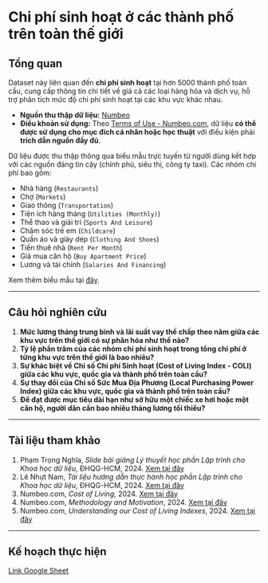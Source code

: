 # Chi phí sinh hoạt ở các thành phố trên toàn thế giới

## Tổng quan
Dataset này liên quan đến **chi phí sinh hoạt** tại hơn 5000 thành phố toàn cầu, cung cấp thông tin chi tiết về giá cả các loại hàng hóa và dịch vụ, hỗ trợ phân tích mức độ chi phí sinh hoạt tại các khu vực khác nhau.

- **Nguồn thu thập dữ liệu:** [Numbeo](https://www.numbeo.com)
- **Điều khoản sử dụng:** Theo [Terms of Use - Numbeo.com](https://www.numbeo.com/common/terms_of_use.jsp), dữ liệu **có thể được sử dụng cho mục đích cá nhân hoặc học thuật** với điều kiện phải **trích dẫn nguồn đầy đủ**.

Dữ liệu được thu thập thông qua biểu mẫu trực tuyến từ người dùng kết hợp với các nguồn đáng tin cậy (chính phủ, siêu thị, công ty taxi). Các nhóm chi phí bao gồm:
- Nhà hàng (`Restaurants`)
- Chợ (`Markets`)
- Giao thông (`Transportation`)
- Tiện ích hàng tháng (`Utilities (Monthly)`)
- Thể thao và giải trí (`Sports And Leisure`)
- Chăm sóc trẻ em (`Childcare`)
- Quần áo và giày dép (`Clothing And Shoes`)
- Tiền thuê nhà (`Rent Per Month`)
- Giá mua căn hộ (`Buy Apartment Price`)
- Lương và tài chính (`Salaries And Financing`)

Xem thêm biểu mẫu tại [đây](https://www.numbeo.com/common/form.jsp?country=Vietnam&city=Ho+Chi+Minh+City¤cy=VND).

---

## Câu hỏi nghiên cứu
1. **Mức lương tháng trung bình và lãi suất vay thế chấp theo năm giữa các khu vực trên thế giới có sự phân hóa như thế nào?**  
2. **Tỷ lệ phần trăm của các nhóm chi phí sinh hoạt trong tổng chi phí ở từng khu vực trên thế giới là bao nhiêu?**  
3. **Sự khác biệt về Chỉ số Chi phí Sinh hoạt (Cost of Living Index - COLI) giữa các khu vực, quốc gia và thành phố trên toàn cầu?**  
4. **Sự thay đổi của Chỉ số Sức Mua Địa Phương (Local Purchasing Power Index) giữa các khu vực, quốc gia và thành phố trên toàn cầu?**  
5. **Để đạt được mục tiêu dài hạn như sở hữu một chiếc xe hơi hoặc một căn hộ, người dân cần bao nhiêu tháng lương tối thiểu?**

---

## Tài liệu tham khảo
1. Phạm Trọng Nghĩa, *Slide bài giảng Lý thuyết học phần Lập trình cho Khoa học dữ liệu*, ĐHQG-HCM, 2024. [Xem tại đây](https://drive.google.com/drive/folders/1FyzNTCs_xpx-CUVBw_VwXlEt73tf8ywX)  
2. Lê Nhựt Nam, *Tài liệu hướng dẫn thực hành học phần Lập trình cho Khoa học dữ liệu*, ĐHQG-HCM, 2024. [Xem tại đây](https://drive.google.com/drive/folders/1DlulGc0HnsLLTKX_JZwuANiG3uLmSrZ8)  
3. Numbeo.com, *Cost of Living*, 2024. [Xem tại đây](https://www.numbeo.com/cost-of-living/)  
4. Numbeo.com, *Methodology and Motivation*, 2024. [Xem tại đây](https://www.numbeo.com/common/motivation_and_methodology.jsp)  
5. Numbeo.com, *Understanding our Cost of Living Indexes*, 2024. [Xem tại đây](https://www.numbeo.com/cost-of-living/cpi_explained.jsp)  

---

## Kế hoạch thực hiện
[Link Google Sheet](https://docs.google.com/spreadsheets/d/1Coj-E3FZMRZKvXM_GuciuHJBzGtHUytp/edit?gid=72322104#gid=72322104)
